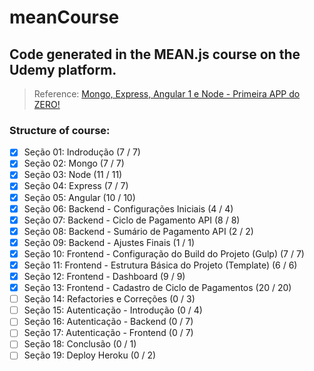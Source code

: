 # meanCourse

## Code generated in the MEAN.js course on the Udemy platform.

> Reference: [Mongo, Express, Angular 1 e Node - Primeira APP do ZERO!](https://www.udemy.com/course/mean-primeira-aplicacao-do-zero/)

### Structure of course:

- [x] Seção 01: Indrodução (7 / 7)
- [x] Seção 02: Mongo (7 / 7)
- [x] Seção 03: Node (11 / 11)
- [x] Seção 04: Express (7 / 7)
- [x] Seção 05: Angular (10 / 10)
- [x] Seção 06: Backend - Configurações Iniciais (4 / 4)
- [x] Seção 07: Backend - Ciclo de Pagamento API (8 / 8)
- [x] Seção 08: Backend - Sumário de Pagamento API (2 / 2)
- [x] Seção 09: Backend - Ajustes Finais (1 / 1)
- [x] Seção 10: Frontend - Configuração do Build do Projeto (Gulp) (7 / 7)
- [x] Seção 11: Frontend - Estrutura Básica do Projeto (Template) (6 / 6)
- [x] Seção 12: Frontend - Dashboard (9 / 9)
- [x] Seção 13: Frontend - Cadastro de Ciclo de Pagamentos (20 / 20)
- [ ] Seção 14: Refactories e Correções (0 / 3)
- [ ] Seção 15: Autenticação - Introdução (0 / 4)
- [ ] Seção 16: Autenticação - Backend (0 / 7)
- [ ] Seção 17: Autenticação - Frontend (0 / 7)
- [ ] Seção 18: Conclusão (0 / 1)
- [ ] Seção 19: Deploy Heroku (0 / 2)
